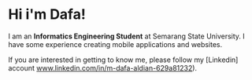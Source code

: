 # Hi i'm Dafa! 

I am an **Informatics Engineering Student** at Semarang State University. I have some experience creating mobile applications and websites.

If you are interested in getting to know me, please follow my [Linkedin] account www.linkedin.com/in/m-dafa-aldian-629a81232).
